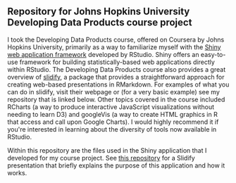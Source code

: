 ## Repository for Johns Hopkins University Developing Data Products course project

I took the Developing Data Products course, offered on Coursera by Johns Hopkins University, primarily as a way to familiarize myself with the [Shiny web application framework](http://shiny.rstudio.com/) developed by RStudio. Shiny offers an easy-to-use framework for building statistically-based web applications directly within RStudio. The Developing Data Products course also provides a great overview of [slidify](http://slidify.org/), a package that provides a straightforward approach for creating web-based presentations in RMarkdown. For examples of what you can do in slidify, visit their webpage or (for a very basic example) see my repository that is linked below. Other topics covered in the course included RCharts (a way to produce interactive JavaScript visualizations without needing to learn D3) and googleVis (a way to create HTML graphics in R that access and call upon Google Charts). I would highly recommend it if you're interested in learning about the diversity of tools now available in RStudio.

Within this repository are the files used in the Shiny application that I developed for my course project. See [this repository](https://github.com/kghatala/developingDataProducts-slidify) for a Slidify presentation that briefly explains the purpose of this application and how it works.
